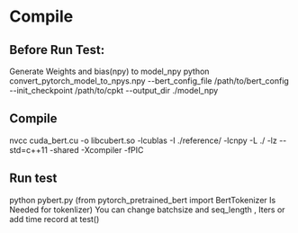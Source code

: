 # Compile

## Before Run Test:

Generate Weights and bias(npy) to model_npy
python convert_pytorch_model_to_npys.npy --bert_config_file /path/to/bert_config --init_checkpoint /path/to/cpkt --output_dir ./model_npy

## Compile

nvcc cuda_bert.cu -o libcubert.so -lcublas -I ./reference/ -lcnpy -L ./ -lz --std=c++11 -shared -Xcompiler -fPIC

## Run test
python pybert.py (from pytorch_pretrained_bert import BertTokenizer Is Needed for tokenlizer)
You can change batchsize and seq_length , Iters or add time record at test()